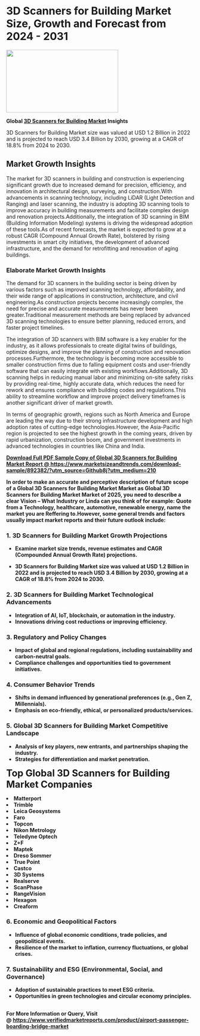 <H1>3D Scanners for Building Market Size, Growth and Forecast from 2024 - 2031</H1><img class="aligncenter size-medium wp-image-584254" src="https://thirdeyenews.in/wp-content/uploads/2024/09/Global-Market-Research-300x168.jpeg" alt="" width="300" height="168" /><p><strong>Global&nbsp;<a href="https://www.marketsizeandtrends.com/download-sample/892382/?utm_source=Github8j?utm_medium=210">3D Scanners for Building Market</a> Insights</strong></p><p>3D Scanners for Building Market size was valued at USD 1.2 Billion in 2022 and is projected to reach USD 3.4 Billion by 2030, growing at a CAGR of 18.8% from 2024 to 2030.</p><p><!DOCTYPE html> <html lang="en"> <head> <meta charset="UTF-8"> <meta name="viewport" content="width=device-width, initial-scale=1.0"> <title>3D Scanners for Building Market Growth Insights</title> </head> <body> <h2>Market Growth Insights</h2> <p>The market for 3D scanners in building and construction is experiencing significant growth due to increased demand for precision, efficiency, and innovation in architectural design, surveying, and construction.With advancements in scanning technology, including LiDAR (Light Detection and Ranging) and laser scanning, the industry is adopting 3D scanning tools to improve accuracy in building measurements and facilitate complex design and renovation projects.Additionally, the integration of 3D scanning in BIM (Building Information Modeling) systems is driving the widespread adoption of these tools.As of recent forecasts, the market is expected to grow at a robust CAGR (Compound Annual Growth Rate), bolstered by rising investments in smart city initiatives, the development of advanced infrastructure, and the demand for retrofitting and renovation of aging buildings.</p> <p><strong><a href="#"></a></strong></p> <h3>Elaborate Market Growth Insights</h3> <p>The demand for 3D scanners in the building sector is being driven by various factors such as improved scanning technology, affordability, and their wide range of applications in construction, architecture, and civil engineering.As construction projects become increasingly complex, the need for precise and accurate measurements has never been greater.Traditional measurement methods are being replaced by advanced 3D scanning technologies to ensure better planning, reduced errors, and faster project timelines.</p> <p>The integration of 3D scanners with BIM software is a key enabler for the industry, as it allows professionals to create digital twins of buildings, optimize designs, and improve the planning of construction and renovation processes.Furthermore, the technology is becoming more accessible to smaller construction firms due to falling equipment costs and user-friendly software that can easily integrate with existing workflows.Additionally, 3D scanning helps in reducing manual labor and minimizing on-site safety risks by providing real-time, highly accurate data, which reduces the need for rework and ensures compliance with building codes and regulations.This ability to streamline workflow and improve project delivery timeframes is another significant driver of market growth.</p> <p>In terms of geographic growth, regions such as North America and Europe are leading the way due to their strong infrastructure development and high adoption rates of cutting-edge technologies.However, the Asia-Pacific region is projected to see the highest growth in the coming years, driven by rapid urbanization, construction boom, and government investments in advanced technologies in countries like China and India.</p> <p><strong><a href="#"></p><p><span class=""><strong>Download Full PDF Sample Copy of Global 3D Scanners for Building Market Report</strong> @ <a href="https://www.marketsizeandtrends.com/download-sample/892382/?utm_source=Github8j?utm_medium=210" target="_blank">https://www.marketsizeandtrends.com/download-sample/892382/?utm_source=Github8j?utm_medium=210</a></span></p><p>In order to make an accurate and perceptive description of future scope of a Global&nbsp;3D Scanners for Building Market Market as Global&nbsp;3D Scanners for Building Market Market of 2025, you need to describe a clear Vision &ndash; What Industry or Linda can you think of for example: Quote from a Technology, healthcare, automotive, renewable energy, name the market you are Reffering to.However, some general trends and factors usually impact market reports and their future outlook include:</p><h3>1.&nbsp;<strong>3D Scanners for Building Market Growth Projections</strong></h3><ul><li>Examine market size trends, revenue estimates and CAGR (Compounded Annual Growth Rate) projections.</li><li><p>3D Scanners for Building Market size was valued at USD 1.2 Billion in 2022 and is projected to reach USD 3.4 Billion by 2030, growing at a CAGR of 18.8% from 2024 to 2030.</p></li></ul><h3>2.&nbsp;<strong>3D Scanners for Building Market Technological Advancements</strong></h3><ul><li>Integration of AI, IoT, blockchain, or automation in the industry.</li><li>Innovations driving cost reductions or improving efficiency.</li></ul><h3>3.&nbsp;<strong>Regulatory and Policy Changes</strong></h3><ul><li>Impact of global and regional regulations, including sustainability and carbon-neutral goals.</li><li>Compliance challenges and opportunities tied to government initiatives.</li></ul><h3>4.&nbsp;<strong>Consumer Behavior Trends</strong></h3><ul><li>Shifts in demand influenced by generational preferences (e.g., Gen Z, Millennials).</li><li>Emphasis on eco-friendly, ethical, or personalized products/services.</li></ul><h3>5.&nbsp;<strong>Global 3D Scanners for Building Market Competitive Landscape</strong></h3><ul><li>Analysis of key players, new entrants, and partnerships shaping the industry.</li><li>Strategies for differentiation and market penetration.</li></ul><p data-pm-slice="1 1 []"><span style="color: inherit; font-family: inherit; font-size: 25px;">Top Global 3D Scanners for Building Market Companies</span></p><div class="" data-test-id=""><p><li>Matterport</li><li> Trimble</li><li> Leica Geosystems</li><li> Faro</li><li> Topcon</li><li> Nikon Metrology</li><li> Teledyne Optech</li><li> Z+F</li><li> Maptek</li><li> Dreso Sommer</li><li> True Point</li><li> Castco</li><li> 3D Systems</li><li> Realserve</li><li> ScanPhase</li><li> RangeVision</li><li> Hexagon</li><li> Creaform</li></p></div><h3>6.&nbsp;<strong>Economic and Geopolitical Factors</strong></h3><ul><li>Influence of global economic conditions, trade policies, and geopolitical events.</li><li>Resilience of the market to inflation, currency fluctuations, or global crises.</li></ul><h3>7.&nbsp;<strong>Sustainability and ESG (Environmental, Social, and Governance)</strong></h3><ul><li>Adoption of sustainable practices to meet ESG criteria.</li><li>Opportunities in green technologies and circular economy principles.</li></ul><h2><strong style="font-size: 14px;">For More Information or Query, Visit @&nbsp;</strong><a style="background-color: #ffffff; font-size: 14px;" href="https://www.marketsizeandtrends.com/report/3d-scanners-for-building-market/" target="_blank">https://www.verifiedmarketreports.com/product/airport-passenger-boarding-bridge-market</a></h2>